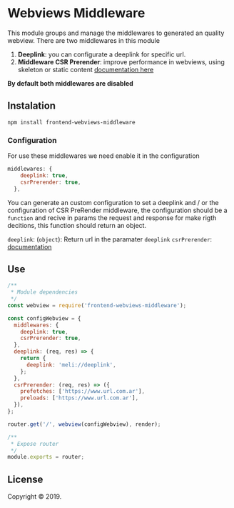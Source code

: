 # Webviews Middleware

This module groups and manage the middlewares to generated an quality webview.
There are two middlewares in this module
  1. **Deeplink**: you can configurate a deeplink for specific url.
  2. **Middleware CSR Prerender**: improve performance in webviews, using skeleton or static content [documentation here](https://github.com/mercadolibre/fury_frontend-csr-prerender/tree/develop#client-side-rendering-csr-pre-rendering)

**By default both middlewares are disabled**

## Instalation
```
npm install frontend-webviews-middleware
```

### Configuration
For use these middlewares we need enable it in the configuration

```js
middlewares: {
    deeplink: true,
    csrPrerender: true,
  },
```
You can generate an custom configuration to set a deeplink and / or the configuration of CSR PreRender middleware, the configuration should be a `function` and recive in params the request and response for make rigth decitions, this function should return an object.

`deeplink`: (`object`): Return url in the paramater `deeplink`
`csrPrerender`: [documentation](https://github.com/mercadolibre/fury_frontend-csr-prerender/tree/develop#configuraci%C3%B3n)

## Use

```js
/**
 * Module dependencies
 */
const webview = require('frontend-webviews-middleware');

const configWebview = {
  middlewares: {
    deeplink: true,
    csrPrerender: true,
  },
  deeplink: (req, res) => {
    return {
      deeplink: 'meli://deeplink',
    };
  },
  csrPrerender: (req, res) => ({
    prefetches: ['https://www.url.com.ar'],
    preloads: ['https://www.url.com.ar'],
  }),
};

router.get('/', webview(configWebview), render);

/**
 * Expose router
 */
module.exports = router;
```

## License

Copyright © 2019.
